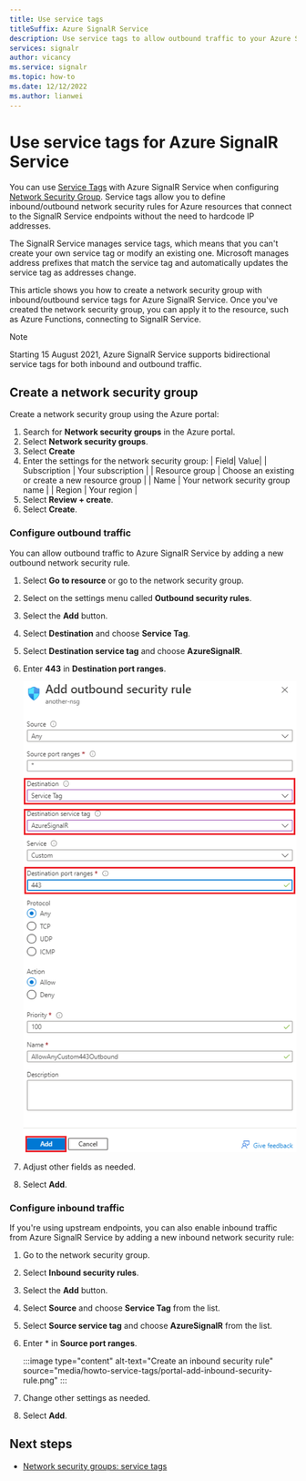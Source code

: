 ```yaml
---
title: Use service tags
titleSuffix: Azure SignalR Service
description: Use service tags to allow outbound traffic to your Azure SignalR Service
services: signalr
author: vicancy
ms.service: signalr
ms.topic: how-to
ms.date: 12/12/2022
ms.author: lianwei
---
```


# Use service tags for Azure SignalR Service

You can use [Service Tags](../virtual-network/service-tags-overview.md) with Azure SignalR Service when configuring [Network Security Group](../virtual-network/network-security-groups-overview.md#network-security-groups). Service tags allow you to define inbound/outbound network security rules for Azure resources that connect to the SignalR Service endpoints without the need to hardcode IP addresses.  

The SignalR Service manages service tags, which means that you can't create your own service tag or modify an existing one. Microsoft manages address prefixes that match the service tag and automatically updates the service tag as addresses change.

This article shows you how to create a network security group with inbound/outbound service tags for Azure SignalR Service.  Once you've created the network security group, you can apply it to the resource, such as Azure Functions, connecting to SignalR Service.

> [!Note]
> Starting 15 August 2021, Azure SignalR Service supports bidirectional service tags for both inbound and outbound traffic.

## Create a network security group 

Create a network security group using the Azure portal:

1. Search for **Network security groups** in the Azure portal.
1. Select **Network security groups**.
1. Select **Create**
1. Enter the settings for the network security group:
    | Field| Value|
    | Subscription | Your subscription |
    | Resource group | Choose an existing or create a new resource group |
    | Name | Your network security group name |
    | Region | Your region |
1. Select **Review + create**.
1. Select **Create**.


### Configure outbound traffic

You can allow outbound traffic to Azure SignalR Service by adding a new outbound network security rule.

1. Select **Go to resource** or go to the network security group.
1. Select on the settings menu called **Outbound security rules**.
1. Select the **Add** button.
1. Select **Destination** and choose **Service Tag**.
1. Select **Destination service tag** and choose **AzureSignalR**.
1. Enter **443** in **Destination port ranges**.

    ![Create an outbound security rule](media/howto-service-tags/portal-add-outbound-security-rule.png)

1. Adjust other fields as needed.
1. Select **Add**.

### Configure inbound traffic

If you're using upstream endpoints, you can also enable inbound traffic from Azure SignalR Service by adding a new inbound network security rule:

1. Go to the network security group.
1. Select  **Inbound security rules**.
1. Select the **Add** button.
1. Select **Source** and choose **Service Tag** from the list.
1. Select **Source service tag** and choose **AzureSignalR** from the list.
1. Enter \* in **Source port ranges**.

   :::image type="content" alt-text="Create an inbound security rule" source="media/howto-service-tags/portal-add-inbound-security-rule.png" :::

1. Change other settings as needed.
1. Select **Add**.

## Next steps

- [Network security groups: service tags](../virtual-network/network-security-groups-overview.md#security-rules)